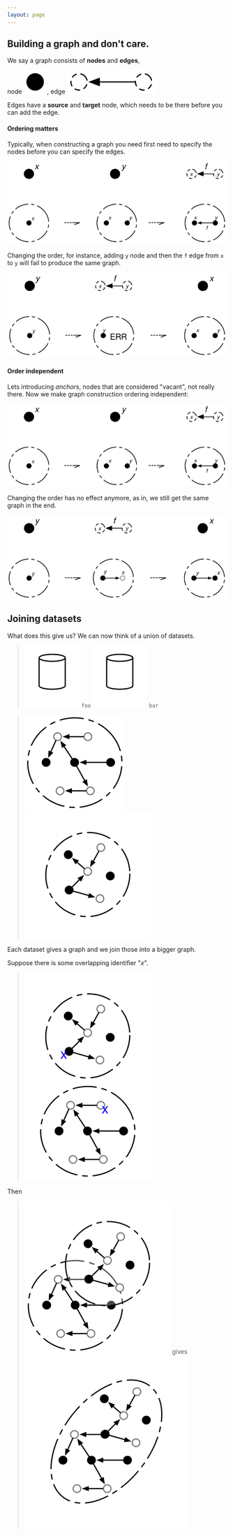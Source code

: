 ```yaml
---
layout: page
---
```


##  Building a graph and don't care.

We say a graph consists of **nodes** and **edges**,

node ![document](images/node.svg), edge ![document](images/edge.svg)

Edges have a **source** and **target** node, which needs to be there before you can add the edge.

#### Ordering matters

Typically, when constructing a graph you need first need to specify the nodes before you can specify the edges.

![add x, y then f](images/build-x-y-f.svg)

Changing the order, for instance, adding `y` node and then the `f` edge from
`x` to `y` will fail to produce the same graph.

![add y, f then x](images/build-y-f-x.svg)

#### Order independent

Lets introducing *anchors*, nodes that are considered "vacant", not really there.
Now we make graph construction ordering independent:

![join x with y and f](images/join-x-y-f.svg)

Changing the order has no effect anymore, as in, we still get the same graph in the end.

![add y, f then x](images/join-y-f-x.svg)

## Joining datasets

What does this give us? We can now think of a union of datasets.

> ![dataset](images/dataset.svg) `foo`
> ![dataset](images/dataset.svg) `bar`

> ![dataset](images/graph.svg)![dataset](images/graph2.svg)

Each dataset gives a graph and we join those into a bigger graph.

Suppose there is some overlapping identifier "*x*".

> ![split](images/two-sets.svg)

Then

> ![join](images/overlay-sets.svg) gives ![whee](images/joined-sets.svg)

